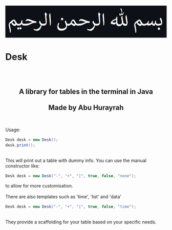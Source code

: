 <img src="https://raw.githubusercontent.com/Raiyaxi-Ziaoi/Resources/main/bismillah.png?token=GHSAT0AAAAAABXCMKG533RUMQ4V6F5TPBJWYYH3CRQ"></img>

# Desk

<div align="center"><h2><br/><br/>
 A library for tables in the terminal in Java<br/><br/>Made by Abu Hurayrah
</h2></div>
<br>

Usage: <br/>

```java
Desk desk = new Desk();
desk.print();
```

<br/>
This will print out a table with dummy info. You can use the manual constructor like:<br>

```java
Desk desk = new Desk("-", "+", "|", true, false, "none");
```

to allow for more customisation.
<br/><br/>
There are also templates such as 'time', 'list' and 'data'

```java
Desk desk = new Desk("-", "+", "|", true, false, "time");
```

<br/>
They provide a scaffolding for your table based on your specific needs.

